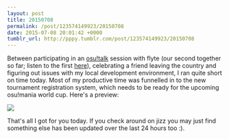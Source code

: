 ```yaml
---
layout: post
title: 20150708
permalink: /post/123574149923/20150708
date: 2015-07-08 20:01:42 +0000
tumblr_url: http://pppy.tumblr.com/post/123574149923/20150708
---
```

Between participating in an [osu!talk](https://www.youtube.com/user/osuacademy) session with flyte (our second together so far; listen to the first [here](https://www.youtube.com/watch?v=jBUNIDa427Q)), celebrating a friend leaving the country and figuring out issues with my local development environment, I ran quite short on time today. Most of my productive time was funnelled in to the new tournament registration system, which needs to be ready for the upcoming osu!mania world cup. Here's a preview:

![](http://puu.sh/iRrtd/cd10e20826.png)

That's all I got for you today. If you check around on jizz you may just find something else has been updated over the last 24 hours too :).